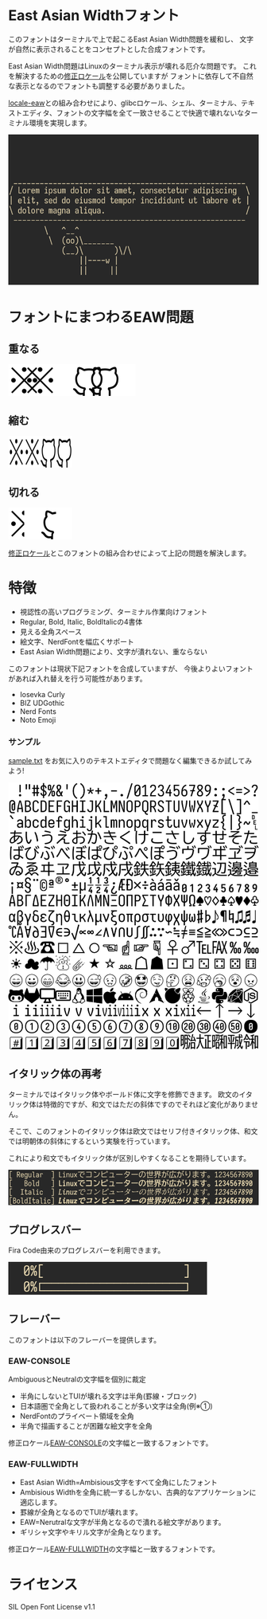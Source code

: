 # East Asian Widthフォント

このフォントはターミナルで上で起こるEast Asian Width問題を緩和し、
文字が自然に表示されることをコンセプトとした合成フォントです。

East Asian Width問題はLinuxのターミナル表示が壊れる厄介な問題です。
これを解決するための[修正ロケール](https://github.com/hamano/locale-eaw)を公開していますが
フォントに依存して不自然な表示となるのでフォントも調整する必要がありました。

[locale-eaw](https://github.com/hamano/locale-eaw)との組み合わせにより、glibcロケール、シェル、ターミナル、テキストエディタ、フォントの文字幅を全て一致させることで快適で壊れないなターミナル環境を実現します。

![cowsay](sample/cowsay/cowsay.gif)

# フォントにまつわるEAW問題
## 重なる
![error1](sample/error/error1.png)
## 縮む
![error2](sample/error/error2.png)
## 切れる
![error3](sample/error/error3.png)

[修正ロケール](https://github.com/hamano/locale-eaw)とこのフォントの組み合わせによって上記の問題を解決します。

# 特徴

- 視認性の高いプログラミング、ターミナル作業向けフォント
- Regular, Bold, Italic, BoldItalicの4書体
- 見える全角スペース
- 絵文字、NerdFontを幅広くサポート
- East Asian Width問題により、文字が潰れない、重ならない

このフォントは現状下記フォントを合成していますが、
今後よりよいフォントがあれば入れ替えを行う可能性があります。

- Iosevka Curly
- BIZ UDGothic
- Nerd Fonts
- Noto Emoji

### サンプル

[sample.txt](https://github.com/hamano/font-eaw/raw/refs/heads/main/sample/sample.txt)
をお気に入りのテキストエディタで問題なく編集できるか試してみよう!

![EAW-CONSOLEのサンプル画像](./sample/sample.png)

## イタリック体の再考

ターミナルではイタリック体やボールド体に文字を修飾できます。
欧文のイタリック体は特徴的ですが、和文ではただの斜体ですのでそれほど変化がありません。

そこで、このフォントのイタリック体は欧文ではセリフ付きイタリック体、和文では明朝体の斜体にするという実験を行っています。

これにより和文でもイタリック体が区別しやすくなることを期待しています。

![文字修飾](sample/style.png)

## プログレスバー

Fira Code由来のプログレスバーを利用できます。

![プログレスバー](sample/progress/progress.gif)

## フレーバー

このフォントは以下のフレーバーを提供します。

### EAW-CONSOLE
AmbiguousとNeutralの文字幅を個別に裁定

- 半角にしないとTUIが壊れる文字は半角(罫線・ブロック)
- 日本語圏で全角として扱われることが多い文字は全角(例※①)
- NerdFontのプライベート領域を全角
- 半角で描画することが困難な絵文字を全角

修正ロケール[EAW-CONSOLE](https://github.com/hamano/locale-eaw)の文字幅と一致するフォントです。

### EAW-FULLWIDTH

- East Asian Width=Ambisious文字をすべて全角にしたフォント
- Ambisious Widthを全角に統一するしかない、古典的なアプリケーションに適応します。
- 罫線が全角となるのでTUIが壊れます。
- EAW=Nerutralな文字が半角となるので潰れる絵文字があります。
- ギリシャ文字やキリル文字が全角となります。

修正ロケール[EAW-FULLWIDTH](https://github.com/hamano/locale-eaw)の文字幅と一致するフォントです。

# ライセンス

SIL Open Font License v1.1
